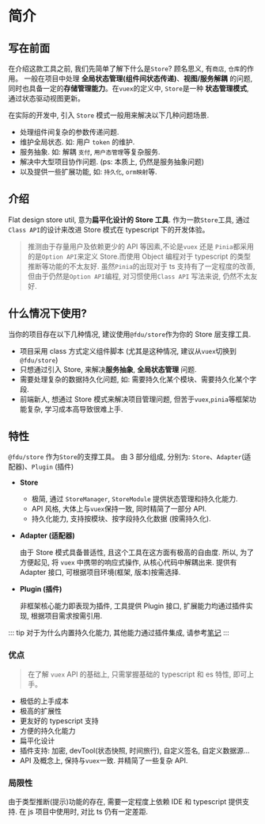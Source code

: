 # 简介

## 写在前面

在介绍这款工具之前, 我们先简单了解下什么是`Store`? 顾名思义, 有`商店`, `仓库`的作用。 一般在项目中处理 **全局状态管理(组件间状态传递)**、**视图/服务解耦** 的问题, 同时也具备一定的**存储管理能力**。在`vuex`的定义中, `Store`是一种 **状态管理模式**, 通过状态驱动视图更新。

在实际的开发中, 引入 `Store` 模式一般用来解决以下几种问题场景.

-   处理组件间复杂的参数传递问题.
-   维护全局状态. 如: 用户 `token` 的维护.
-   服务抽象. 如: 解耦 `支付`, `用户态管理`等复杂服务.
-   解决中大型项目协作问题. (ps: 本质上, 仍然是服务抽象问题)
-   以及提供一些扩展功能, 如: `持久化`, `orm映射`等.

## 介绍

Flat design store util, 意为**扁平化设计的 Store 工具**. 作为一款`Store`工具, 通过`Class API`的设计来改进 Store 模式在 typescript 下的开发体验。

> 推测由于存量用户及依赖更少的 API 等因素,不论是`vuex` 还是 `Pinia`都采用的是`Option API`来定义 Store.而使用 Object 编程对于 typescript 的类型推断等功能的不太友好. 虽然`Pinia`的出现对于 ts 支持有了一定程度的改善, 但由于仍然是`Option API`编程, 对习惯使用`Class API` 写法来说, 仍然不太友好.

## 什么情况下使用?

当你的项目存在以下几种情况, 建议使用`@fdu/store`作为你的 Store 层支撑工具.

-   项目采用 class 方式定义组件脚本 (尤其是这种情况, 建议从`vuex`切换到`@fdu/store`)
-   只想通过引入 Store, 来解决**服务抽象**, **全局状态管理** 问题.
-   需要处理复杂的数据持久化问题, 如: 需要持久化某个模块、需要持久化某个字段.
-   前端新人, 想通过 Store 模式来解决项目管理问题, 但苦于`vuex`,`pinia`等框架功能复杂, 学习成本高导致很难上手.

## 特性

`@fdu/store` 作为`Store`的支撑工具。 由 3 部分组成, 分别为: `Store`、`Adapter`(适配器)、`Plugin` (插件)

-   **Store**

    -   极简, 通过 `StoreManager`, `StoreModule` 提供状态管理和持久化能力.
    -   API 风格, 大体上与`vuex`保持一致, 同时精简了一部分 API.
    -   持久化能力, 支持按模块、按字段持久化数据 (按需持久化).

-   **Adapter (适配器)**

    由于 Store 模式具备普适性, 且这个工具在这方面有极高的自由度. 所以, 为了方便起见, 将 `vuex` 中携带的响应式操作, 从核心代码中解耦出来. 提供有 Adapter 接口, 可根据项目环境(框架, 版本)按需选择.

-   **Plugin (插件)**

    非框架核心能力即表现为插件, 工具提供 Plugin 接口, 扩展能力均通过插件实现, 根据项目需求按需引用.

::: tip
对于为什么内置持久化能力, 其他能力通过插件集成, 请参考[笔记](../../notes/1.md)
:::

### 优点

> 在了解 `vuex` API 的基础上, 只需掌握基础的 typescript 和 es 特性, 即可上手。

-   极低的上手成本
-   极高的扩展性
-   更友好的 typescript 支持
-   方便的持久化能力
-   扁平化设计
-   插件支持: 加密, devTool(状态快照, 时间旅行), 自定义签名, 自定义数据源...
-   API 及概念上, 保持与`vuex`一致. 并精简了一些复杂 API.

### 局限性

由于类型推断(提示)功能的存在, 需要一定程度上依赖 IDE 和 typescript 提供支持. 在 js 项目中使用时, 对比 ts 仍有一定差距.
